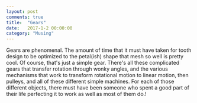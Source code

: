 ```yaml
---
layout: post
comments: true
title:  "Gears"
date:   2017-1-2 00:00:00
category: "Musing"
---
```


Gears are phenomenal. The amount of time that it must have taken for tooth design to be optimized to the petal(ish) shape that mesh so well is pretty cool. Of course, that's just a simple gear. There's all these complicated gears that transfer rotation through wonky angles, and the various mechanisms that work to transform rotational motion to linear motion, then pulleys, and all of these different simple machines. For each of those different objects, there must have been someone who spent a good part of their life perfecting it to work as well as most of them do.!
